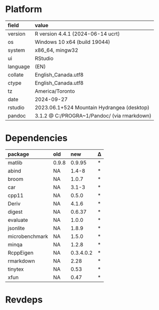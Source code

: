 # Platform

|field    |value                                       |
|:--------|:-------------------------------------------|
|version  |R version 4.4.1 (2024-06-14 ucrt)           |
|os       |Windows 10 x64 (build 19044)                |
|system   |x86_64, mingw32                             |
|ui       |RStudio                                     |
|language |(EN)                                        |
|collate  |English_Canada.utf8                         |
|ctype    |English_Canada.utf8                         |
|tz       |America/Toronto                             |
|date     |2024-09-27                                  |
|rstudio  |2023.06.1+524 Mountain Hydrangea (desktop)  |
|pandoc   |3.1.2 @ C:/PROGRA~1/Pandoc/ (via rmarkdown) |

# Dependencies

|package        |old   |new       |Δ  |
|:--------------|:-----|:---------|:--|
|matlib         |0.9.8 |0.9.95    |*  |
|abind          |NA    |1.4-8     |*  |
|broom          |NA    |1.0.7     |*  |
|car            |NA    |3.1-3     |*  |
|cpp11          |NA    |0.5.0     |*  |
|Deriv          |NA    |4.1.6     |*  |
|digest         |NA    |0.6.37    |*  |
|evaluate       |NA    |1.0.0     |*  |
|jsonlite       |NA    |1.8.9     |*  |
|microbenchmark |NA    |1.5.0     |*  |
|minqa          |NA    |1.2.8     |*  |
|RcppEigen      |NA    |0.3.4.0.2 |*  |
|rmarkdown      |NA    |2.28      |*  |
|tinytex        |NA    |0.53      |*  |
|xfun           |NA    |0.47      |*  |

# Revdeps

